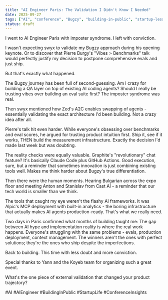 ```yaml
---
title: "AI Engineer Paris: The Validation I Didn't Know I Needed"
date: 2025-09-27
tags: ["AI", "conference", "Bugzy", "building-in-public", "startup-lessons", "networking", "Paris", "AI-engineering"]
status: draft
---
```


I went to AI Engineer Paris with imposter syndrome. I left with conviction.

I wasn't expecting swyx to validate my Bugzy approach during his opening keynote. Or to discover that Pierre Burgy's "Vibes > Benchmarks" talk would perfectly justify my decision to postpone comprehensive evals and just ship.

But that's exactly what happened.

The Bugzy journey has been full of second-guessing. Am I crazy for building a QA layer on top of existing AI coding agents? Should I really be trusting vibes over building an eval suite first? The imposter syndrome was real.

Then swyx mentioned how Zed's A2C enables swapping of agents - essentially validating the exact architecture I'd been building. Not a crazy idea after all.

Pierre's talk hit even harder. While everyone's obsessing over benchmarks and eval scores, he argued for trusting product intuition first. Ship it, see if it works, THEN build the measurement infrastructure. Exactly the decision I'd made last week but was doubting.

The reality checks were equally valuable. Graphite's "revolutionary" chat feature? It's basically Claude Code plus GitHub Actions. Good execution, sure, but a reminder that sometimes innovation is just combining existing tools well. Makes me think harder about Bugzy's true differentiation.

Then there were the human moments. Hearing Bulgarian across the expo floor and meeting Anton and Stanislav from Cast AI - a reminder that our tech world is smaller than we think.

The tools that caught my eye weren't the flashy AI frameworks. It was Alpic's MCP deployment with built-in analytics - the boring infrastructure that actually makes AI agents production-ready. That's what we really need.

Two days in Paris confirmed what months of building taught me: The gap between AI hype and implementation reality is where the real work happens. Everyone's struggling with the same problems - evals, production deployment, context management. The winners aren't the ones with perfect solutions; they're the ones who ship despite the imperfections.

Back to building. This time with less doubt and more conviction.

Special thanks to Yann and the Koyeb team for organizing such a great event.

What's the one piece of external validation that changed your product trajectory?

#AI #AIEngineer #BuildingInPublic #StartupLife #ConferenceInsights
